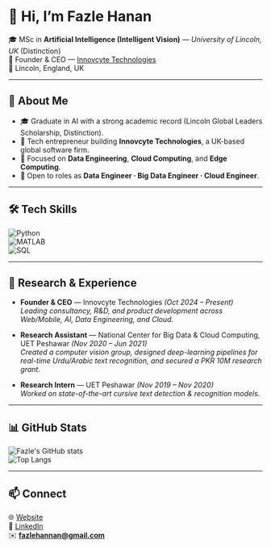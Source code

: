 # 🌟 Hi, I’m **Fazle Hanan**

🎓 MSc in **Artificial Intelligence (Intelligent Vision)** — *University of Lincoln, UK* (Distinction)  
💼 Founder & CEO — [Innovcyte Technologies](https://www.innovcyte.com)  
📍 Lincoln, England, UK  

---

## 🚀 About Me
- 🎓 Graduate in AI with a strong academic record (Lincoln Global Leaders Scholarship, Distinction).  
- 💼 Tech entrepreneur building **Innovcyte Technologies**, a UK-based global software firm.  
- 🔹 Focused on **Data Engineering**, **Cloud Computing**, and **Edge Computing**.  
- 🤝 Open to roles as **Data Engineer · Big Data Engineer · Cloud Engineer**.  

---

## 🛠️ Tech Skills

![Python](https://img.shields.io/badge/Python-3776AB?style=for-the-badge&logo=python&logoColor=white)  
![MATLAB](https://img.shields.io/badge/MATLAB-FF8000?style=for-the-badge&logo=mathworks&logoColor=white)  
![SQL](https://img.shields.io/badge/SQL-336791?style=for-the-badge)  

---

## 🧪 Research & Experience

- **Founder & CEO** — Innovcyte Technologies *(Oct 2024 – Present)*  
  *Leading consultancy, R&D, and product development across Web/Mobile, AI, Data Engineering, and Cloud.*  

- **Research Assistant** — National Center for Big Data & Cloud Computing, UET Peshawar *(Nov 2020 – Jun 2021)*  
  *Created a computer vision group, designed deep-learning pipelines for real-time Urdu/Arabic text recognition, and secured a PKR 10M research grant.*  

- **Research Intern** — UET Peshawar *(Nov 2019 – Nov 2020)*  
  *Worked on state-of-the-art cursive text detection & recognition models.*  

---

## 📊 GitHub Stats

![Fazle's GitHub stats](https://github-readme-stats.vercel.app/api?username=fazlehannan&show_icons=true&theme=tokyonight)  
![Top Langs](https://github-readme-stats.vercel.app/api/top-langs/?username=fazlehannan&layout=compact&theme=tokyonight)  

---

## 📫 Connect

🌐 [Website](https://www.innovcyte.com)  
💼 [LinkedIn](https://www.linkedin.com/in/fazlehannan)  
✉️ **fazlehannan@gmail.com**
